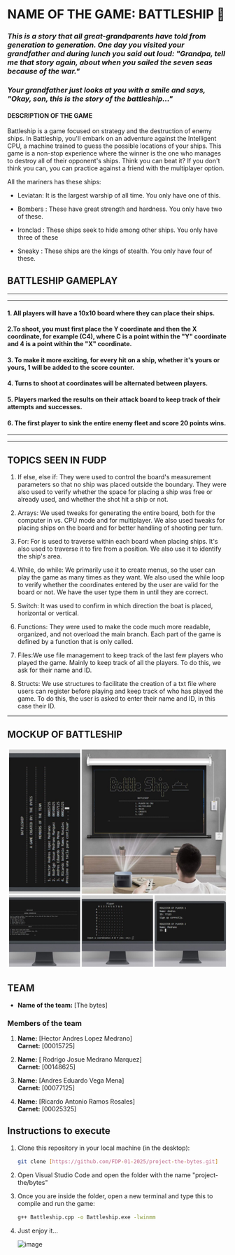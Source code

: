 # NAME OF THE GAME: BATTLESHIP 🚢

### *This is a story that all great-grandparents have told from generation to generation. One day you visited your grandfather and during lunch you said out loud: "Grandpa, tell me that story again, about when you sailed the seven seas because of the war."*

### *Your grandfather just looks at you with a smile and says, "Okay, son, this is the story of the battleship..."*

#### DESCRIPTION OF THE GAME

Battleship is a game focused on strategy and the destruction of enemy ships. In Battleship, you'll embark on an adventure against the Intelligent CPU, a machine trained to guess the possible locations of your ships. This game is a non-stop experience where the winner is the one who manages to destroy all of their opponent's ships. Think you can beat it? If you don't think you can, you can practice against a friend with the multiplayer option.

All the mariners has these ships:

- Leviatan: It is the largest warship of all time. You only have one of this.

- Bombers : These have great strength and hardness. You only have two of these.

- Ironclad : These ships seek to hide among other ships. You only have three of these

- Sneaky : These ships are the kings of stealth. You only have four of these.


## BATTLESHIP GAMEPLAY
-------------------------------------------------------------------------------------------------------------------------
-------------------------------------------------------------------------------------------------------------------------
#### 1. All players will have a 10x10 board where they can place their ships.
  
#### 2.To shoot, you must first place the Y coordinate and then the X coordinate, for example (C4), where C is a point within the "Y" coordinate and 4 is a point within the "X" coordinate.

#### 3. To make it more exciting, for every hit on a ship, whether it's yours or yours, 1 will be added to the score counter.

#### 4. Turns to shoot at coordinates will be alternated between players.

#### 5. Players marked the results on their attack board to keep track of their attempts and successes.

#### 6. The first player to sink the entire enemy fleet and score 20 points wins.

-------------------------------------------------------------------------------------------------------------------------
-------------------------------------------------------------------------------------------------------------------------

## TOPICS SEEN IN FUDP

1. If else, else if: They were used to control the board's measurement parameters so that no ship was placed outside the boundary. They were also used to verify whether the space for placing a ship was free or already used, and whether the shot hit a ship or not.

2. Arrays: We used tweaks for generating the entire board, both for the computer in vs. CPU mode and for multiplayer. We also used tweaks for placing ships on the board and for better handling of shooting per turn.

3. For: For is used to traverse within each board when placing ships. It's also used to traverse it to fire from a position. We also use it to identify the ship's area.

4. While, do while: We primarily use it to create menus, so the user can play the game as many times as they want. We also used the while loop to verify whether the coordinates entered by the user are valid for the board or not. We have the user type them in until they are correct. 

5. Switch: It was used to confirm in which direction the boat is placed, horizontal or vertical.

6. Functions: They were used to make the code much more readable, organized, and not overload the main branch. Each part of the game is defined by a function that is only called.

7. Files:We use file management to keep track of the last few players who played the game. Mainly to keep track of all the players. To do this, we ask for their name and ID.

8. Structs: We use structures to facilitate the creation of a txt file where users can register before playing and keep track of who has played the game. To do this, the user is asked to enter their name and ID, in this case their ID.

--------------------------------------------------------------------------------------------------------------------------------------------------------------------------------------------------------------------------------------------------
## MOCKUP OF BATTLESHIP

![alt text](image.png)


## TEAM

- **Name of the team:** [The bytes]

### Members of the team

1. **Name:** [Hector Andres Lopez Medrano]  
   **Carnet:** [00015725]

2. **Name:** [ Rodrigo Josue Medrano Marquez]  
   **Carnet:** [00148625]

3. **Name:** [Andres Eduardo Vega Mena]  
   **Carnet:** [00077125]

4. **Name:** [Ricardo Antonio Ramos Rosales]  
   **Carnet:** [00025325]


## Instructions to execute

1. Clone this repository in your local machine (in the desktop):
   ```bash
   git clone [https://github.com/FDP-01-2025/project-the-bytes.git]

2. Open Visual Studio Code and open the folder with the name "project-the/bytes"

3. Once you are inside the folder, open a new terminal and type this to compile and run the game:
   ```bash
   g++ Battleship.cpp -o Battleship.exe -lwinmm

4. Just enjoy it...

   ![image](https://github.com/user-attachments/assets/296eb629-09d1-4c2c-a5a7-f0fc98f4789c)

   
